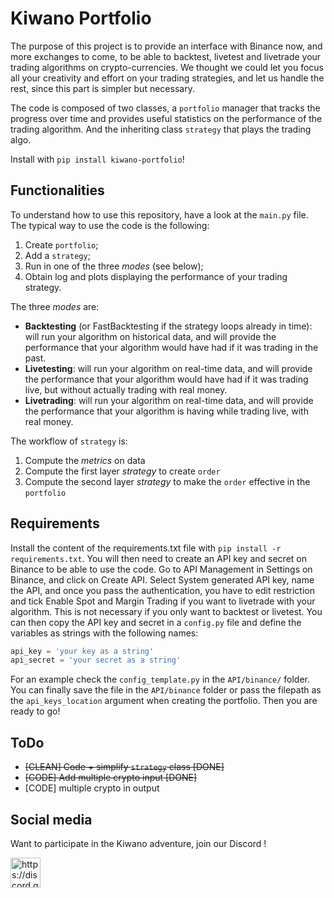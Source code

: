 
# Kiwano Portfolio

The purpose of this project is to provide an interface with Binance now, and more exchanges to come,
to be able to backtest, livetest and livetrade your trading algorithms on crypto-currencies.
We thought we could let you focus all your creativity and effort on your trading strategies, 
and let us handle the rest, since this part is simpler but necessary.

The code is composed of two classes, a `portfolio` manager 
that tracks the progress over time and provides useful statistics 
on the performance of the trading algorithm. And the 
inheriting class `strategy` that plays the trading algo.

Install with ```pip install kiwano-portfolio```!

## Functionalities

To understand how to use this repository, have a look at the ```main.py``` file.
The typical way to use the code is the following:
1. Create `portfolio`;
2. Add a `strategy`;
3. Run in one of the three *modes* (see below);
4. Obtain log and plots displaying the performance of your trading strategy.

The three *modes* are:
- **Backtesting** (or FastBacktesting if the strategy loops already in time): will 
run your algorithm on historical data, and will provide the performance
that your algorithm would have had if it was trading in the past.
- **Livetesting**: will run your algorithm on real-time data, and will provide the performance that your algorithm would have had if it was trading live, but
without actually trading with real money.
- **Livetrading**: will run your algorithm on real-time data, and will provide the performance 
that your algorithm is having while trading live, with real money.

The workflow of `strategy` is:
1. Compute the *metrics* on data
2. Compute the first layer *strategy* to create `order`
3. Compute the second layer *strategy* to make the `order` effective in the `portfolio`

## Requirements

Install the content of the requirements.txt file with ```pip install -r requirements.txt```. 
You will then need to create an API key and secret on Binance to be able to use the code.
Go to API Management in Settings on Binance, and click on Create API. Select System generated API key,
name the API, and once you pass the authentication, you have to 
edit restriction and tick Enable Spot and Margin Trading if you want to livetrade with your algorithm.
This is not necessary if you only want to backtest or livetest. You can then copy the API key and secret
in a ```config.py```  file and define the variables as strings with the following names:

```python
api_key = 'your key as a string'
api_secret = 'your secret as a string'
```
For an example check the `config_template.py` in the `API/binance/` folder.
You can finally save the file in the ```API/binance``` folder or pass the filepath
as the `api_keys_location` argument when creating the portfolio. Then you are ready to go!



## ToDo
- ~~[CLEAN] Code + simplify `strategy` class [DONE]~~
- ~~[CODE] Add multiple crypto input [DONE]~~
- [CODE] multiple crypto in output

## Social media
Want to participate in the Kiwano adventure, join our Discord !

 
<a href="https://discord.gg/698CKv8t">
<img src="https://it.moobion.com/wp-content/uploads/2020/11/discord-logo.png" alt="https://discord.gg/698CKv8t" style="width:48px;height:48px;">
</a>
